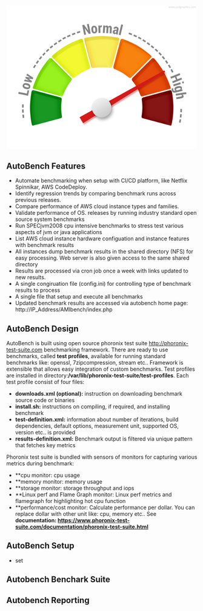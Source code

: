![AutoBench](performance-meter.jpg)

## AutoBench Features

- Automate benchmarking when setup with CI/CD platform, like Netflix Spinnikar, AWS CodeDeploy.
- Identify regression trends by comparing benchmark runs across previous releases. 
- Compare performance of AWS cloud instance types and families.
- Validate performance of OS. releases by running industry standard open source system benchmarks
- Run SPECjvm2008 cpu intensive benchmarks to stress test various aspects of jvm or java applications
- List AWS cloud instance hardware configuation and instance features with benchmark results
- All instances dump benchmark results in the shared directory (NFS) for easy processing. Web server is also given access to the same shared directory   
- Results are processed via cron job once a week with links updated to new results.
- A single congiruation file (config.ini) for controlling type of benchmark results to process
- A single file that setup and execute all benchmarks
- Updated benchmark results are accessed via autobench home page: http://IP_Address/AMIbench/index.php

## AutoBench Design
AutoBench is built using open source phoronix test suite http://phoronix-test-suite.com benchmarking framework. There are ready to use benchmarks, called **test profiles**, available for running standard benchmarks like: openssl, 7zipcompression, stream etc.. Framework is extensible that allows easy integration of custom benchmarks. Test profiles are installed in directory:**/var/lib/phoronix-test-suite/test-profiles**. Each test profile consist of four files:
- **downloads.xml (optional):**  instruction on downloading benchmark source code or binaries 
- **install.sh:** instructions on compiling, if required,  and installing benchmark 
- **test-definition.xml:** information about number of iterations, build dependencies, default options, measurement unit, supported OS, version etc.. is provided
- **results-definition.xml:** Benchmark output is filtered via unique pattern that fetches key metrics

Phoronix test suite is bundled with sensors of monitors for capturing various metrics during benchmark:
- **cpu monitor: cpu usage
- **memory monitor: memory usage
- **storage monitor: storage throughput and iops 
- **Linux perf and Flame Graph  monitor: Linux perf metrics and flamegraph for highlighting hot cpu function
- **performance/cost monitor: Calculate performance per dollar. You can replace dollar with other unit like: cpu, memory etc..
See **documentation: https://www.phoronix-test-suite.com/documentation/phoronix-test-suite.html**

## AutoBench Setup
- set
## Autobench Benchark Suite

## Autobench Reporting

